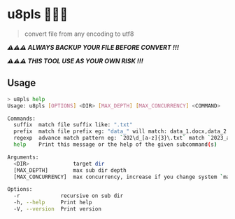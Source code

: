 # u8pls 🚀🚀🚀

> convert file from any encoding to utf8

***⚠️⚠️⚠️ ALWAYS BACKUP YOUR FILE BEFORE CONVERT !!!***

***⚠️⚠️⚠️ THIS TOOL USE AS YOUR OWN RISK !!!***

## Usage

```bash
> u8pls help
Usage: u8pls [OPTIONS] <DIR> [MAX_DEPTH] [MAX_CONCURRENCY] <COMMAND>

Commands:
  suffix  match file suffix like: ".txt"
  prefix  match file prefix eg: "data_" will match: data_1.docx,data_2.bin
  regexp  advance match pattern eg: `202\d_[a-z]{3}\.txt` match `2023_abc.txt`
  help    Print this message or the help of the given subcommand(s)

Arguments:
  <DIR>              target dir
  [MAX_DEPTH]        max sub dir depth
  [MAX_CONCURRENCY]  max concurrency, increase if you change system `max_open_file` property [default: 32]

Options:
  -r             recursive on sub dir
  -h, --help     Print help
  -V, --version  Print version

```


